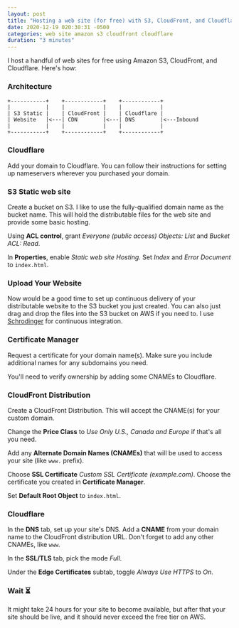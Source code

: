 ```yaml
---
layout: post
title: "Hosting a web site (for free) with S3, CloudFront, and Cloudflare"
date: 2020-12-19 020:30:31 -0500
categories: web site amazon s3 cloudfront cloudflare
duration: "3 minutes"
---
```


I host a handful of web sites for free using Amazon S3, CloudFront, and Cloudflare. Here's how:

### Architecture

```
+-----------+    +------------+    +------------+
|           |    |            |    |            |
| S3 Static |    | CloudFront |    | Cloudflare |
| Website   |<---| CDN        |<---| DNS        |<---Inbound
|           |    |            |    |            |
+-----------+    +------------+    +------------+
```

### Cloudflare

Add your domain to Cloudflare. You can follow their instructions for setting up nameservers wherever you purchased your domain.

### S3 Static web site

Create a bucket on S3. I like to use the fully-qualified domain name as the bucket name. This will hold the distributable files for the web site and provide some basic hosting.

Using **ACL control**, grant _Everyone (public access)_ _Objects: List_ and _Bucket ACL: Read_.

In **Properties**, enable _Static web site Hosting_. Set _Index_ and _Error Document_ to `index.html`.

### Upload Your Website

Now would be a good time to set up continuous delivery of your distributable website to the S3 bucket you just created. You can also just drag and drop the files into the S3 bucket on AWS if you need to. I use [Schrodinger](http://github.com/grahamleslie/schrodinger) for continuous integration.

### Certificate Manager

Request a certificate for your domain name(s). Make sure you include additional names for any subdomains you need.

You'll need to verify ownership by adding some CNAMEs to Cloudflare.

### CloudFront Distribution

Create a CloudFront Distribution. This will accept the CNAME(s) for your custom domain.

Change the **Price Class** to _Use Only U.S., Canada and Europe_ if that's all you need.

Add any **Alternate Domain Names (CNAMEs)** that will be used to access your site (like `www.` prefix).

Choose **SSL Certificate** _Custom SSL Certificate (example.com)_. Choose the certificate you created in **Certificate Manager**.

Set **Default Root Object** to `index.html`.

### Cloudflare

In the **DNS** tab, set up your site's DNS. Add a **CNAME** from your domain name to the CloudFront distribution URL. Don't forget to add any other CNAMEs, like `www`.

In the **SSL/TLS** tab, pick the mode _Full_.

Under the **Edge Certificates** subtab, toggle _Always Use HTTPS_ to _On_.

### Wait ⏳

It might take 24 hours for your site to become available, but after that your site should be live, and it should never exceed the free tier on AWS.

